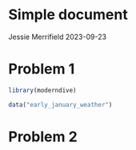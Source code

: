 Simple document
================
Jessie Merrifield
2023-09-23

# Problem 1

``` r
library(moderndive)

data("early_january_weather")
```

# Problem 2
